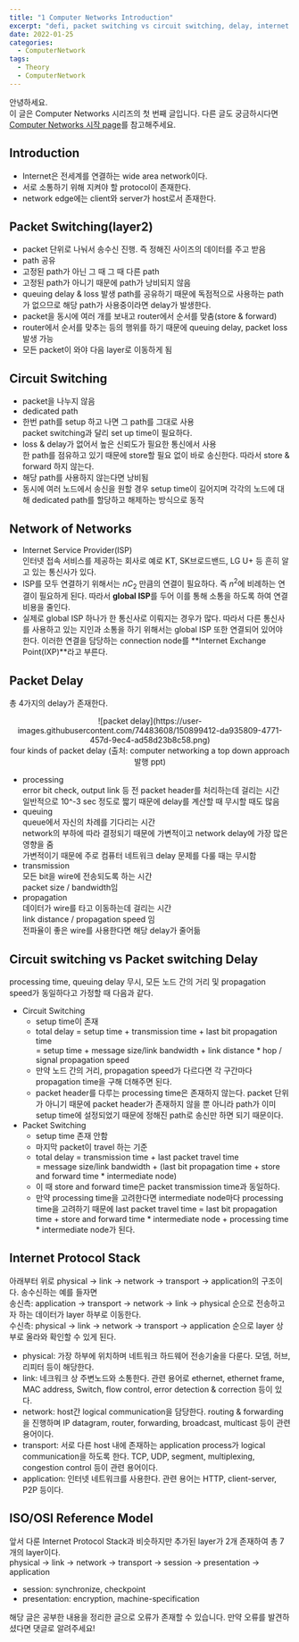 ```yaml
---
title: "1 Computer Networks Introduction"
excerpt: "defi, packet switching vs circuit switching, delay, internet protocol stack, OSI layer"
date: 2022-01-25
categories:
  - ComputerNetwork
tags:
  - Theory
  - ComputerNetwork
---
```


안녕하세요.   
이 글은 Computer Networks 시리즈의 첫 번째 글입니다. 다른 글도 궁금하시다면 [Computer Networks 시작 page](https://dongwon18.github.io/computernetwork/Computer_Network_start/)를 참고해주세요.

## Introduction

- Internet은 전세계를 연결하는 wide area network이다.
- 서로 소통하기 위해 지켜야 할 protocol이 존재한다.
- network edge에는 client와 server가 host로서 존재한다.

## Packet Switching(layer2)

- packet 단위로 나눠서 송수신 진행. 즉 정해진 사이즈의 데이터를 주고 받음
- path 공유
- 고정된 path가 아닌 그 때 그 때 다른 path
- 고정된 path가 아니기 때문에 path가 낭비되지 않음
- queuing delay & loss 발생
path를 공유하기 때문에 독점적으로 사용하는 path가 없으므로 해당 path가 사용중이라면 delay가 발생한다.
- packet을 동시에 여러 개를 보내고 router에서 순서를 맞춤(store & forward)
- router에서 순서를 맞추는 등의 행위를 하기 때문에 queuing delay, packet loss 발생 가능
- 모든 packet이 와야 다음 layer로 이동하게 됨

## Circuit Switching

- packet을 나누지 않음
- dedicated path
- 한번 path를 setup 하고 나면 그 path를 그대로 사용  
packet switching과 달리 set up time이 필요하다.
- loss & delay가 없어서 높은 신뢰도가 필요한 통신에서 사용  
한 path를 점유하고 있기 때문에 store할 필요 없이 바로 송신한다. 따라서 store & forward 하지 않는다.
- 해당 path를 사용하지 않는다면 낭비됨
- 동시에 여러 노드에서 송신을 원할 경우 setup time이 길어지며 각각의 노드에 대해 dedicated path를 할당하고 해제하는 방식으로 동작

## Network of Networks

- Internet Service Provider(ISP)  
인터넷 접속 서비스를 제공하는 회사로 예로 KT, SK브로드밴드, LG U+ 등 흔히 알고 있는 통신사가 있다.
- ISP를 모두 연결하기 위해서는 $nC_2$  만큼의 연결이 필요하다. 즉 $n^2$에 비례하는 연결이 필요하게 된다. 따라서 **global ISP**를 두어 이를 통해 소통을 하도록 하여 연결 비용을 줄인다.
- 실제로 global ISP 하나가 한 통신사로 이뤄지는 경우가 많다. 따라서 다른 통신사를 사용하고 있는 지인과 소통을 하기 위해서는 global ISP 또한 연결되어 있어야 한다. 이러한 연결을 담당하는  connection node를 **Internet Exchange Point(IXP)**라고 부른다.

## Packet Delay

총 4가지의 delay가 존재한다.

<p align = "center">
 ![packet delay](https://user-images.githubusercontent.com/74483608/150899412-da935809-4771-457d-9ec4-ad58d23b8c58.png)
 <br />
  four kinds of packet delay (출처: computer networking a top down approach 발행 ppt)
</p>

- processing  
error bit check, output link 등 전 packet header를 처리하는데 걸리는 시간  
일반적으로 10^-3 sec 정도로 짧기 때문에 delay를 계산할 때 무시할 때도 많음
- queuing  
queue에서 자신의 차례를 기다리는 시간  
network의 부하에 따라 결정되기 때문에 가변적이고 network delay에 가장 많은 영향을 줌  
가변적이기 때문에 주로 컴퓨터 네트워크 delay 문제를 다룰 때는 무시함
- transmission  
모든 bit을 wire에 전송되도록 하는 시간  
packet size / bandwidth임
- propagation  
데이터가 wire를 타고 이동하는데 걸리는 시간  
link distance / propagation speed 임  
전파율이 좋은 wire를 사용한다면 해당 delay가 줄어듦

## Circuit switching vs Packet switching Delay

processing time, queuing delay 무시, 모든 노드 간의 거리 및 propagation speed가 동일하다고 가정할 때 다음과 같다.

- Circuit Switching
    - setup time이 존재
    - total delay = setup time + transmission time + last bit propagation time  
    = setup time + message size/link bandwidth + link distance * hop / signal propagation speed
    - 만약 노드 간의 거리, propagation speed가 다르다면 각 구간마다 propagation time을 구해 더해주면 된다.
    - packet header를 다루는 processing time은 존재하지 않는다. packet 단위가 아니기 때문에 packet header가 존재하지 않을 뿐 아니라 path가 이미 setup time에 설정되었기 때문에 정해진 path로 송신만 하면 되기 때문이다.
- Packet Switching
    - setup time 존재 안함
    - 마지막 packet이 travel 하는 기준
    - total delay = transmission time + last packet travel time  
    = message size/link bandwidth + (last bit propagation time + store and forward time * intermediate node)
    - 이 때 store and forward time은 packet transmission time과 동일하다.
    - 만약 processing time을 고려한다면 intermediate node마다 processing time을 고려하기 때문에 last packet travel time = last bit propagation time + store and forward time * intermediate node + processing time * intermediate node가 된다.

## Internet Protocol Stack

아래부터 위로 physical → link → network → transport → application의 구조이다. 송수신하는 예를 들자면  
송신측: application → transport → network → link → physical 순으로 전송하고자 하는 데이터가 layer 하부로 이동한다.  
수신측: physical → link → network → transport → application 순으로 layer 상부로 올라와 확인할 수 있게 된다.

- physical: 가장 하부에 위치하며 네트워크 하드웨어 전송기술을 다룬다. 모뎀, 허브, 리피터 등이 해당한다.
- link: 네크워크 상 주변노드와 소통한다. 관련 용어로 ethernet, ethernet frame, MAC address, Switch, flow control, error detection & correction 등이 있다.
- network: host간 logical communication을 담당한다. routing & forwarding을 진행하며 IP datagram, router, forwarding, broadcast, multicast 등이 관련 용어이다.
- transport: 서로 다른 host 내에 존재하는 application process가 logical communication을 하도록 한다. TCP, UDP, segment, multiplexing, congestion control 등이 관련 용어이다.
- application: 인터넷 네트워크를 사용한다. 관련 용어는 HTTP, client-server, P2P 등이다.

## ISO/OSI Reference Model

앞서 다룬 Internet Protocol Stack과 비슷하지만 추가된 layer가 2개 존재하여 총 7개의 layer이다.  
physical → link → network → transport → session → presentation → application

- session: synchronize, checkpoint
- presentation: encryption, machine-specification

해당 글은 공부한 내용을 정리한 글으로 오류가 존재할 수 있습니다. 만약 오류를 발견하셨다면 댓글로 알려주세요!

